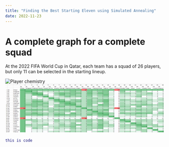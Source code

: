 ```yaml
---
title: "Finding the Best Starting Eleven using Simulated Annealing"
date: 2022-11-23
---
```


# A complete graph for a complete squad

At the 2022 FIFA World Cup in Qatar, each team has a squad of 26 players, but only 11 can be selected in the starting lineup. 

![Player chemistry](/my-first-blog/assets/PlayerChem.png)
![Player chemistry](/assets/PlayerChem.png)

```matlab
this is code
```
